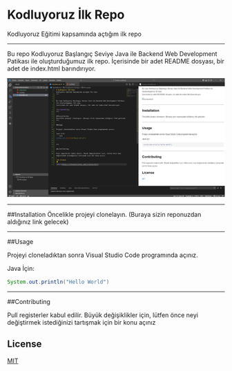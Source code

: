 # Kodluyoruz İlk Repo
Kodluyoruz Eğitimi kapsamında açtığım ilk repo
***


Bu repo Kodluyoruz Başlangıç Seviye Java ile Backend Web Development Patikası ile oluşturduğumuz ilk repo. 
İçerisinde bir adet README dosyası, bir adet de index.html barındırıyor.

![screenshot](https://github.com/emreyunusbas/kodluyoruzilkrepo/blob/main/ekrangoruntusu.png)
***

##Installation
Öncelikle projeyi clonelayın. (Buraya sizin reponuzdan aldığınız link gelecek)
***

##Usage

Projeyi cloneladıktan sonra Visual Studio Code programında açınız.

Java İçin:
```Java
System.out.println("Hello World")
```

***

##Contributing

Pull registerler kabul edilir. Büyük değişiklikler için, lütfen önce neyi değiştirmek istediğinizi tartışmak için bir konu açınız

 ## License

 [MIT](https://choosealicense.com/licenses/mit/)